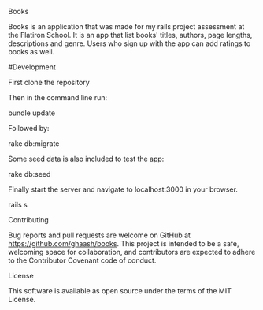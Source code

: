 Books

Books is an application that was made for my rails project assessment at the Flatiron School. It is an app that list books' titles, authors, page lengths, descriptions and genre. Users who sign up with the app can add ratings to books as well.

#Development

First clone the repository

Then in the command line run:

bundle update

Followed by:

rake db:migrate

Some seed data is also included to test the app:

rake db:seed

Finally start the server and navigate to localhost:3000 in your browser.

rails s

Contributing

Bug reports and pull requests are welcome on GitHub at https://github.com/ghaash/books. This project is intended to be a safe, welcoming space for collaboration, and contributors are expected to adhere to the Contributor Covenant code of conduct.

License

This software is available as open source under the terms of the MIT License.

